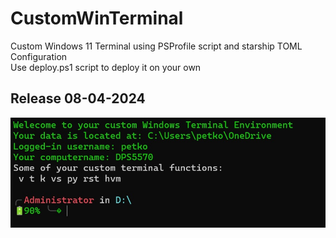 # CustomWinTerminal
Custom Windows 11 Terminal using PSProfile script and starship TOML Configuration   
Use deploy.ps1 script to deploy it on your own

## Release 08-04-2024
![08-04-2024](src/08-04-2024.jpg)

